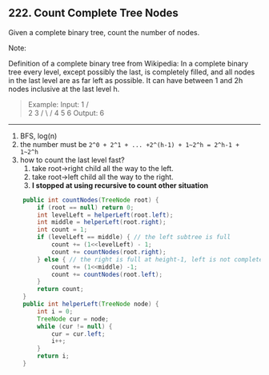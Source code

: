 ## 222. Count Complete Tree Nodes

Given a complete binary tree, count the number of nodes.

Note:

Definition of a complete binary tree from Wikipedia:
In a complete binary tree every level, except possibly the last, is completely filled, and all nodes in the last level are as far left as possible. It can have between 1 and 2h nodes inclusive at the last level h.

>Example:
Input: 
    1
   / \
  2   3
 / \  /
4  5 6
Output: 6

---
1. BFS, log(n)
2. the number must be `2^0 + 2^1 + ... +2^(h-1) + 1~2^h = 2^h-1 + 1~2^h`
3. how to count the last level fast?
   1. take root->right child all the way to the left.
   2. take root->left child all the way to the right.
   3. **I stopped at using recursive to count other situation**

```java
    public int countNodes(TreeNode root) {
        if (root == null) return 0;
        int levelLeft = helperLeft(root.left);
        int middle = helperLeft(root.right);
        int count = 1;
        if (levelLeft == middle) { // the left subtree is full
            count += (1<<levelLeft) - 1;
            count += countNodes(root.right);
        } else { // the right is full at height-1, left is not complete
            count += (1<<middle) -1;
            count += countNodes(root.left);
        }
        return count;
    }
    public int helperLeft(TreeNode node) {
        int i = 0;
        TreeNode cur = node;
        while (cur != null) {
            cur = cur.left;
            i++;
        }
        return i;
    }
```

